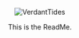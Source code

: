 <p align="center">
<img src="https://github.com/axtrough/VerdantTides/blob/main/src/main/resources/logo.png" alt="VerdantTides"/>
</p>


<p align="center">
This is the ReadMe.




